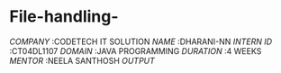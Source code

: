 # File-handling-
*COMPANY* :CODETECH IT SOLUTION
*NAME* :DHARANI-NN
*INTERN ID* :CT04DL1107
*DOMAIN* :JAVA PROGRAMMING
*DURATION* :4 WEEKS
*MENTOR* :NEELA SANTHOSH
*OUTPUT*
